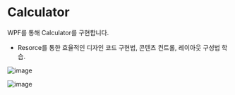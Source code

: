 # Calculator

WPF를 통해 Calculator를 구현합니다.

- Resorce를 통한 효율적인 디자인 코드 구현법, 콘텐츠 컨트롤, 레이아웃 구성법 학습.

![image](https://github.com/user-attachments/assets/3283da07-448e-46bc-ba98-f6c6452a9365)

![image](https://github.com/user-attachments/assets/d9dcf382-a323-4700-8706-b7b6f524b499)
